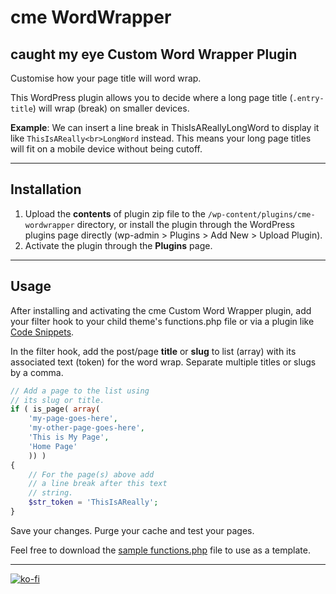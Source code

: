 # cme WordWrapper

## caught my eye Custom Word Wrapper Plugin

Customise how your page title will word wrap. 

This WordPress plugin allows you to decide where a long page title (`.entry-title`) will wrap (break) on smaller devices.

**Example**: We can insert a line break in ThisIsAReallyLongWord to display it like `ThisIsAReally<br>LongWord` instead. This means your long page titles will fit on a mobile device without being cutoff.

---

## Installation

1. Upload the **contents** of plugin zip file to the `/wp-content/plugins/cme-wordwrapper` directory, or install the plugin through the WordPress plugins page directly (wp-admin > Plugins > Add New > Upload Plugin).
1. Activate the plugin through the **Plugins** page.

---

## Usage

After installing and activating the cme Custom Word Wrapper plugin, add your filter hook to your child theme's functions.php file or via a plugin like [Code Snippets](https://wordpress.org/plugins/code-snippets/).

In the filter hook, add the post/page **title** or **slug** to list (array) with its associated text (token) for the word wrap. Separate multiple titles or slugs by a comma.

```php
// Add a page to the list using
// its slug or title.
if ( is_page( array(
    'my-page-goes-here', 
    'my-other-page-goes-here', 
    'This is My Page', 
    'Home Page'
    )) ) 
{
    // For the page(s) above add
    // a line break after this text
    // string.
    $str_token = 'ThisIsAReally';
}
```

Save your changes. Purge your cache and test your pages.

Feel free to download the [sample functions.php](https://github.com/marklchaves/cme-wordwrapper/blob/master/sample-functions.php) file to use as a template.

---

[![ko-fi](https://www.ko-fi.com/img/githubbutton_sm.svg)](https://ko-fi.com/D1D7YARD)
